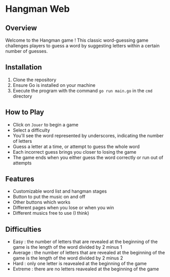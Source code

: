 # Hangman Web

## Overview
Welcome to the Hangman game ! This classic word-guessing game challenges players to guess a word by suggesting letters within a certain number of guesses.

## Installation
1. Clone the repository
2. Ensure Go is installed on your machine
3. Execute the program with the command `go run main.go` in the `cmd` directory

## How to Play
- Click on `Jouer` to begin a game
- Select a difficulty
- You'll see the word represented by underscores, indicating the number of letters
- Guess a letter at a time, or attempt to guess the whole word
- Each incorrect guess brings you closer to losing the game
- The game ends when you either guess the word correctly or run out of attempts

## Features
- Customizable word list and hangman stages
- Button to put the music on and off
- Other buttons which works
- Different pages when you lose or when you win
- Different musics free to use (I think)

## Difficulties
- Easy : the number of letters that are revealed at the beginning of the game is the length of the word divided by 2 minus 1
- Average : the number of letters that are revealed at the beginning of the game is the length of the word divided by 2 minus 2
- Hard : only one letter is reavealed at the beginning of the game
- Extreme : there are no letters reavealed at the beginning of the game